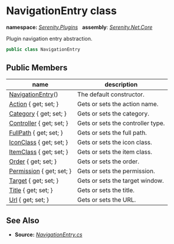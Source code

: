 # NavigationEntry class
**namespace:** *[Serenity.Plugins](../README.md#serenity.plugins-namespace)*   **assembly**: *[Serenity.Net.Core](../README.md)*

Plugin navigation entry abstraction.

```csharp
public class NavigationEntry
```

## Public Members

| name | description |
| --- | --- |
| [NavigationEntry](NavigationEntry/NavigationEntry.md)() | The default constructor. |
| [Action](NavigationEntry/Action.md) { get; set; } | Gets or sets the action name. |
| [Category](NavigationEntry/Category.md) { get; set; } | Gets or sets the category. |
| [Controller](NavigationEntry/Controller.md) { get; set; } | Gets or sets the controller type. |
| [FullPath](NavigationEntry/FullPath.md) { get; set; } | Gets or sets the full path. |
| [IconClass](NavigationEntry/IconClass.md) { get; set; } | Gets or sets the icon class. |
| [ItemClass](NavigationEntry/ItemClass.md) { get; set; } | Gets or sets the item class. |
| [Order](NavigationEntry/Order.md) { get; set; } | Gets or sets the order. |
| [Permission](NavigationEntry/Permission.md) { get; set; } | Gets or sets the permission. |
| [Target](NavigationEntry/Target.md) { get; set; } | Gets or sets the target window. |
| [Title](NavigationEntry/Title.md) { get; set; } | Gets or sets the title. |
| [Url](NavigationEntry/Url.md) { get; set; } | Gets or sets the URL. |

## See Also

* **Source:** *[NavigationEntry.cs](https://github.com/serenity-is/Serenity/blob/master/src/Serenity.Net.Core/Plugins/NavigationEntry.cs)*
